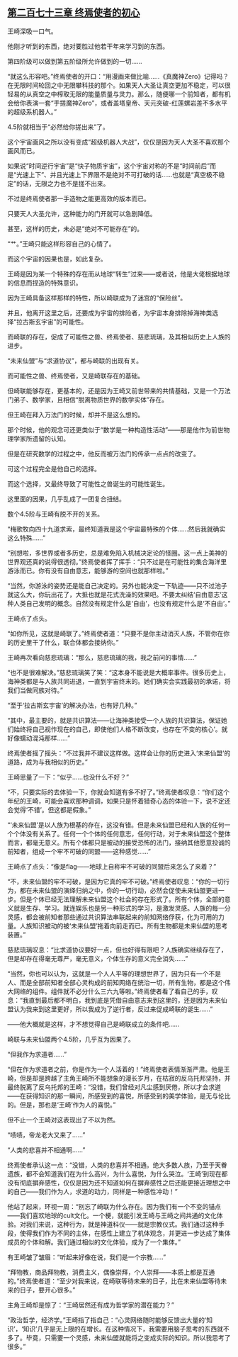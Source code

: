 ## [第二百七十三章 终焉使者的初心](https://www.xxbiquge.com/11_11207/9245604.html)


  王崎深吸一口气。

  他刚才听到的东西，绝对要胜过他若干年来学习到的东西。

  第四阶级可以做到第五阶级所允许做到的一切……

  “就这么形容吧。”终焉使者的开口：“用漫画来做比喻……《真魔神Zero》记得吗？在无限时间轮回之中无限攀科技的那个。如果天人大圣让真空更加不稳定，可以很轻易的从真空之中榨取无限的能量质量与灵力。那么，随便哪一个前知者，都有机会给你表演一套“手搓魔神Zero”，或者盖塔皇帝、天元突破-红莲螺岩差不多水平的超级系机器人。”

  4.5阶就相当于“必然给你搓出来”了。

  这个宇宙画风之所以没有变成“超级机器人大战”，仅仅是因为天人大圣不喜欢那个画风而已。

  如果说“时间逆行宇宙”是“快子物质宇宙”，这个宇宙对称的不是“时间前后”而是“光速上下”、并且光速上下界限不是绝对不可打破的话……也就是“真空极不稳定”的话，无限之力也不是搓不出来。

  不过是终焉使者那一手造物之能更高效的版本而已。

  只要天人大圣允许，这种能力的门开就可以急剧降低。

  甚至，这样的历史，未必是“绝对不可能存在”的。

  “艹。”王崎只能这样形容自己的心情了。

  而这个宇宙的因果也是，如此复杂。

  王崎是因为某一个特殊的存在而从地球“转生”过来——或者说，他是大佬根据地球的信息而捏造的特殊意识。

  因为王崎具备这样那样的特性，所以崎联成为了迷宫的“保险丝”。

  并且，他离开这里之后，还要成为宇宙的排险者，为宇宙本身排除掉海神类选择“拉古斯玄宇宙”的可能性。

  而崎联的存在，促成了可能性之兽、终焉使者、慈悲琉璃，及其相似历史上人族的进步。

  “未来仙盟”与“求道协议”，都与崎联的出现有关。

  而可能性之兽、终焉使者，又是崎联存在的基础。

  但崎联能够存在，更基本的，还是因为王崎又前世带来的共情基础，又是一个万法门弟子、数学家，且相信“脱离物质世界的数学实体”存在。

  但王崎在拜入万法门的时候，却并不是这么想的。

  那个时候，他的观念可还更类似于“数学是一种构造性活动”——那是他作为前世物理学家所遗留的认知。

  但是在研究数学的过程之中，他反而被万法门的传承一点点的改变了。

  可这个过程完全是他自己的选择。

  而这个选择，又最终导致了可能性之兽诞生的可能性诞生。

  这里面的因果，几乎乱成了一团复合扭结。

  数个4.5阶与王崎有脱不开的关系。

  “梅歌牧向四十九道求索，最终知道我是这个宇宙最特殊的个体……然后我就确实这么特殊……”

  “别想啦，多世界或者多历史，总是难免陷入机械决定论的怪圈。这一点上美神的世界观还真的说得很透彻。”终焉使者挥了挥手：“只不过是在可能性的集合海洋里游泳而已。你有没有自由意志，能够游的空间也就那样啦。”

  “当然，你游泳的姿势还是能自己决定的。另外也能决定一下轨迹——只不过池子就这么大，你玩出花了，大抵也就是花式洗澡的效果吧。不要太纠结‘自由意志’这种人类自己发明的概念。自然没有规定什么是‘自由’，也没有规定什么是‘不自由’。”

  王崎点了点头。

  “如你所见，这就是崎联了。”终焉使者道：“只要不是你主动消灭人族，不管你在你的历史里干了什么，联合体都会接纳你。”

  王崎再次看向慈悲琉璃：“那么，慈悲琉璃的我，我之前问的事情……”

  “也不是很难解决。”慈悲琉璃笑了笑：“这本身不能说是大概率事件。很多历史上，海神类都是与人族共同进退，一直到宇宙终末的。她们确实会实践最初的承诺，将我们当做同族对待。”

  “至于‘拉古斯玄宇宙’的解决办法，也有好几种。”

  “其中，最主要的，就是共识算法——让海神类接受一个人族的共识算法，保证她们始终将自己视作现在的自己，即使他们人格不断改变，也存在‘不变的核心’。就好像蠕动混沌那样……”

  终焉使者摇了摇头：“不过我并不建议这样做。这样会让你的历史进入‘未来仙盟’的道路，成为与我相似的历史。”

  王崎思量了一下：“似乎……也没什么不好？”

  “不，只要实际的去体验一下，你就会知道有多不好了。”终焉使者叹息：“你们这个年纪的王崎，可能会喜欢那种调调，如果只是怀着猎奇心态的体验一下，说不定还会觉得‘不错’。但这都是假象。”

  “‘未来仙盟’是以人族为根基的存在，这没有错。但是未来仙盟已经和人族的任何一个个体没有关系了。任何一个个体的任何意志，任何行动，对于未来仙盟这个整体而言，都毫无意义。所有个体都只是被动的接受恐怖的法门，接纳其他愿意投诚的前知者，组成一个牢不可破的同盟——这种感觉……”

  王崎点了点头：“像是flag——地球上自称牢不可破的同盟后来怎么了来着？”

  “不，未来仙盟的牢不可破，是因为它真的牢不可破。”终焉使者叹息：“你的一切行为，都在未来仙盟的演绎归纳之中，你的一切行动，必然会促使未来仙盟更进一步。但是个体已经无法理解未来仙盟这个社会的存在形式了。所有个体，全部的意义就是生存、学习。就连娱乐也是另一种形式的学习，是激发灵感。人族的每一分灵感，都会被前知者那些通过共识算法串联起来的前知网络俘获，化为可用的力量。人族知识被动的被‘未来仙盟’拖着向前走而已。所有生物都是未来仙盟的思考装置。”

  慈悲琉璃叹息：“比求道协议要好一点，但也好得有限吧？人族确实继续存在了，但是却存在得毫无尊严，毫无意义，个体生存的意义完全消失……”

  “当然，你也可以认为，这就是一个人人平等的理想世界了，因为只有一个不是人、而是全部前知者全部心灵构成的前知网络在统治一切，所有生物，都是这个伟大网络的组件。组件就不必分什么三六九等啦。”终焉使者看了看自己的手，叹息：“我直到最后都不明白，我到底是凭借自由意志来到这里的，还是因为未来仙盟认为我来到这里更好，所以我成为了逆行者，反过来促成崎联的诞生……”

  ——他大概就是这样，才不想觉得自己是崎联成立的条件吧……

  崎联与未来仙盟两个4.5阶，几乎互为因果了。

  “但我作为求道者……”

  “但在作为求道者之前，你是作为一个人活着的！”终焉使者表情渐渐严肃。他是王崎，但是却是跨越了主角王崎所不能想象的漫长岁月，在枯寂的反乌托邦坚持，并最终脱离了反乌托邦的王崎：“没错，我们曾经对凡尘感到厌倦，所以才会求道——在获得知识的那一瞬间，所感受到的喜悦，所感受到的美学体验，是无与伦比的。但是，那也是‘王崎’作为人的喜悦。”

  但不止一个王崎对这表现出了不以为然。

  “啧啧，帝龙老大又来了……”

  “人类的悲喜并不相通啊……”

  终焉使者承认这一点：“没错，人类的悲喜并不相通。绝大多数人族，乃至于天眷遗族，都不会知道我们在为什么高兴，为什么喜悦，为什么哭泣。‘王崎’到现在都没有彻底摒弃感性，仅仅是因为还不知道如何在摒弃感性之后还能更接近理想之中的自己——我们作为人，求道的动力，同样是一种感性冲动！”

  他站了起来，环视一周：“别忘了崎联为什么存在。因为我们有一个不变的锚点——我们喜欢地球的cult文化。一个梗，就能引发王崎与王崎之间共通的文化体验。对我们来说，这种行为，就是神道科仪——就是宗教仪式。我们通过这种手段，使得我们作为不同的主体，在感性上建立了机体观念，并更进一步达成了集体成员的个体和解。我们通过相似的文化体验，成为了一个集体。”

  有王崎皱了皱眉：“听起来好像在说，我们是一个宗教……”

  “拜物教，商品拜物教，消费主义，偶像崇拜，个人崇拜——本质上都是互通的。”终焉使者道：“至少对我来说，在崎联等待未来的日子，比在未来仙盟等待未来的日子，要开心很多。”

  主角王崎却是惊了：“王崎居然还有成为哲学家的潜在能力？”

  “政治哲学，经济学。”王崎指了指自己：“心灵网络随时能够反馈出大量的‘知识’，‘知识’几乎是无上限的在增长。在这种情况下，我需要用脑子思考的东西就不多了。毕竟，只需要一个灵感，未来仙盟就能将之变成实际的知识。所以我思考了很多。”

